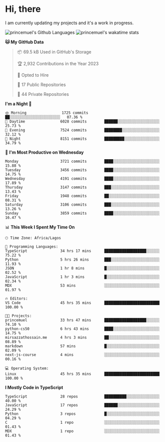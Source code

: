 # Hi, there

<!--
**princemuel/princemuel** is a ✨ _special_ ✨ repository because its `README.md` (this file) appears on your GitHub profile.

Here are some ideas to get you started:

- 🔭 I’m currently working on ...
- 🌱 I’m currently learning ...
- 👯 I’m looking to collaborate on ...
- 🤔 I’m looking for help with ...
- 💬 Ask me about ...
- 📫 How to reach me: ...
- 😄 Pronouns: ...
- ⚡ Fun fact: ...
-->

I am currently updating my projects and it's a work in progress.

![princemuel's Github Languages](https://github-readme-stats.vercel.app/api/top-langs/?username=princemuel&text_color=586069&layout=compact&hide_border=true&title_color=0366d6&count_private=true&include_all_commits=true&theme=tokyonight&show_icons=true)
![princemuel's wakatime stats](https://github-readme-stats.vercel.app/api/wakatime?username=princemuel&text_color=586069&layout=compact&hide_border=true&title_color=0366d6&count_private=true&include_all_commits=true&theme=tokyonight&show_icons=true)

<!--START_SECTION:waka-->
**🐱 My GitHub Data** 

> 📦 69.5 kB Used in GitHub's Storage 
 > 
> 🏆 2,932 Contributions in the Year 2023
 > 
> 💼 Opted to Hire
 > 
> 📜 17 Public Repositories 
 > 
> 🔑 44 Private Repositories 
 > 
**I'm a Night 🦉** 

```text
🌞 Morning                1725 commits        ██░░░░░░░░░░░░░░░░░░░░░░░   07.36 % 
🌆 Daytime                6028 commits        ██████░░░░░░░░░░░░░░░░░░░   25.73 % 
🌃 Evening                7524 commits        ████████░░░░░░░░░░░░░░░░░   32.12 % 
🌙 Night                  8151 commits        █████████░░░░░░░░░░░░░░░░   34.79 % 
```
📅 **I'm Most Productive on Wednesday** 

```text
Monday                   3721 commits        ████░░░░░░░░░░░░░░░░░░░░░   15.88 % 
Tuesday                  3456 commits        ████░░░░░░░░░░░░░░░░░░░░░   14.75 % 
Wednesday                4191 commits        ████░░░░░░░░░░░░░░░░░░░░░   17.89 % 
Thursday                 3147 commits        ███░░░░░░░░░░░░░░░░░░░░░░   13.43 % 
Friday                   1948 commits        ██░░░░░░░░░░░░░░░░░░░░░░░   08.31 % 
Saturday                 3106 commits        ███░░░░░░░░░░░░░░░░░░░░░░   13.26 % 
Sunday                   3859 commits        ████░░░░░░░░░░░░░░░░░░░░░   16.47 % 
```


📊 **This Week I Spent My Time On** 

```text
🕑︎ Time Zone: Africa/Lagos

💬 Programming Languages: 
TypeScript               34 hrs 17 mins      ███████████████████░░░░░░   75.22 % 
Python                   5 hrs 26 mins       ███░░░░░░░░░░░░░░░░░░░░░░   11.93 % 
JSON                     1 hr 8 mins         █░░░░░░░░░░░░░░░░░░░░░░░░   02.52 % 
JavaScript               1 hr 3 mins         █░░░░░░░░░░░░░░░░░░░░░░░░   02.34 % 
MDX                      53 mins             ░░░░░░░░░░░░░░░░░░░░░░░░░   01.97 % 

🔥 Editors: 
VS Code                  45 hrs 35 mins      █████████████████████████   100.00 % 

🐱‍💻 Projects: 
princemuel               33 hrs 47 mins      ███████████████████░░░░░░   74.10 % 
python-cs50              6 hrs 43 mins       ████░░░░░░░░░░░░░░░░░░░░░   14.75 % 
mirsazzathossain.me      4 hrs 3 mins        ██░░░░░░░░░░░░░░░░░░░░░░░   08.89 % 
markdown                 57 mins             █░░░░░░░░░░░░░░░░░░░░░░░░   02.09 % 
next-js-course           4 mins              ░░░░░░░░░░░░░░░░░░░░░░░░░   00.16 % 

💻 Operating System: 
Linux                    45 hrs 35 mins      █████████████████████████   100.00 % 
```

**I Mostly Code in TypeScript** 

```text
TypeScript               28 repos            ██████████░░░░░░░░░░░░░░░   40.00 % 
JavaScript               17 repos            ██████░░░░░░░░░░░░░░░░░░░   24.29 % 
Python                   3 repos             █░░░░░░░░░░░░░░░░░░░░░░░░   04.29 % 
C                        1 repo              ░░░░░░░░░░░░░░░░░░░░░░░░░   01.43 % 
MDX                      1 repo              ░░░░░░░░░░░░░░░░░░░░░░░░░   01.43 % 
```




<!--END_SECTION:waka-->
